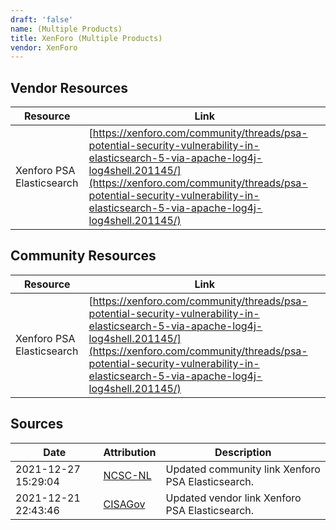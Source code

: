 ```yaml
---
draft: 'false'
name: (Multiple Products)
title: XenForo (Multiple Products)
vendor: XenForo
---
```


## Vendor Resources
| Resource | Link |
| --- | --- |
| Xenforo PSA Elasticsearch | [https://xenforo.com/community/threads/psa-potential-security-vulnerability-in-elasticsearch-5-via-apache-log4j-log4shell.201145/](https://xenforo.com/community/threads/psa-potential-security-vulnerability-in-elasticsearch-5-via-apache-log4j-log4shell.201145/) |

## Community Resources
| Resource | Link |
| --- | --- |
| Xenforo PSA Elasticsearch | [https://xenforo.com/community/threads/psa-potential-security-vulnerability-in-elasticsearch-5-via-apache-log4j-log4shell.201145/](https://xenforo.com/community/threads/psa-potential-security-vulnerability-in-elasticsearch-5-via-apache-log4j-log4shell.201145/) |


## Sources
| Date | Attribution | Description |
| --- | --- | --- |
| 2021-12-27 15:29:04 | [NCSC-NL](https://github.com/NCSC-NL/log4shell/blob/main/software/README.md) | Updated community link Xenforo PSA Elasticsearch.  |
| 2021-12-21 22:43:46 | [CISAGov](https://raw.githubusercontent.com/cisagov/log4j-affected-db/develop/README.md) | Updated vendor link Xenforo PSA Elasticsearch.  |
